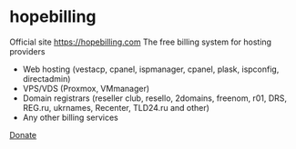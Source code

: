 # hopebilling
Official site https://hopebilling.com
The free billing system for hosting providers


 - Web hosting  (vestacp, cpanel, ispmanager, cpanel, plask, ispconfig, directadmin)
 - VPS/VDS (Proxmox, VMmanager)
 - Domain registrars (reseller club, resello, 2domains, freenom, r01, DRS, REG.ru, ukrnames, Recenter, TLD24.ru and other)
 - Any other billing services
 

<a href="https://www.liqpay.ua/en/checkout/card/hopebilling">Donate</a>
